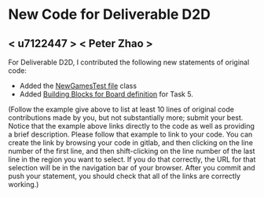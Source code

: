 # New Code for Deliverable D2D

## < u7122447 > < Peter Zhao >

For Deliverable D2D, I contributed the following new statements of original code:

- Added the [NewGamesTest file](https://gitlab.cecs.anu.edu.au/u6325233/comp1110-ass2-wed11e/-/blob/master/tests/comp1110/ass2/NewGamesTest.java) class
- Added [Building Blocks for Board definition](https://gitlab.cecs.anu.edu.au/u6325233/comp1110-ass2-wed11e/-/blob/master/src/comp1110/ass2/FitGame.java#153-164) for Task 5.

(Follow the example give above to list at least 10 lines of original code contributions made by you, but not substantially more; submit your best. Notice that the example above links directly to the code as well as providing a brief description.   Please follow that example to link to your code.  You can create the link by browsing your code in gitlab, and then clicking on the line number of the first line, and then shift-clicking on the line number of the last line in the region you want to select.  If you do that correctly, the URL for that selection will be in the navigation bar of your browser.  After you commit and push your statement, you should check that all of the links are correctly working.)